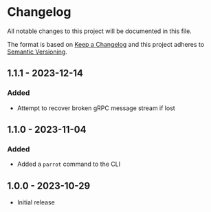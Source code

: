# Changelog
All notable changes to this project will be documented in this file.

The format is based on [Keep a Changelog](http://keepachangelog.com/en/1.0.0/)
and this project adheres to [Semantic Versioning](http://semver.org/spec/v2.0.0.html).

## 1.1.1 - 2023-12-14

### Added

- Attempt to recover broken gRPC message stream if lost

## 1.1.0 - 2023-11-04

### Added

- Added a `parrot` command to the CLI

## 1.0.0 - 2023-10-29

- Initial release